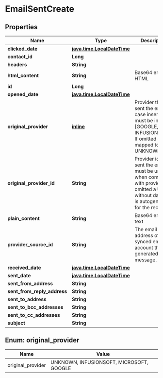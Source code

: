 
# EmailSentCreate

## Properties
Name | Type | Description | Notes
------------ | ------------- | ------------- | -------------
**clicked_date** | [**java.time.LocalDateTime**](java.time.LocalDateTime.md) |  |  [optional]
**contact_id** | **Long** |  |  [optional]
**headers** | **String** |  |  [optional]
**html_content** | **String** | Base64 encoded HTML |  [optional]
**id** | **Long** |  |  [optional]
**opened_date** | [**java.time.LocalDateTime**](java.time.LocalDateTime.md) |  |  [optional]
**original_provider** | [**inline**](#Original_providerEnum) | Provider that sent the email case insensitive, must be in list [GOOGLE, INFUSIONSOFT].  If omitted gets mapped to UNKNOWN. |  [optional]
**original_provider_id** | **String** | Provider id that sent the email, must be unique when combined with provider.  If omitted a UUID without dashes is autogenerated for the record. |  [optional]
**plain_content** | **String** | Base64 encoded text |  [optional]
**provider_source_id** | **String** | The email address of the synced email account that generated this message. |  [optional]
**received_date** | [**java.time.LocalDateTime**](java.time.LocalDateTime.md) |  |  [optional]
**sent_date** | [**java.time.LocalDateTime**](java.time.LocalDateTime.md) |  |  [optional]
**sent_from_address** | **String** |  |  [optional]
**sent_from_reply_address** | **String** |  |  [optional]
**sent_to_address** | **String** |  | 
**sent_to_bcc_addresses** | **String** |  |  [optional]
**sent_to_cc_addresses** | **String** |  |  [optional]
**subject** | **String** |  |  [optional]


<a name="Original_providerEnum"></a>
## Enum: original_provider
Name | Value
---- | -----
original_provider | UNKNOWN, INFUSIONSOFT, MICROSOFT, GOOGLE



